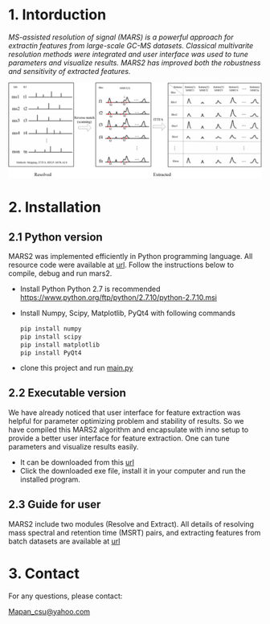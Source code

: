# 1. Intorduction #

*MS-assisted resolution of signal  (MARS) is a powerful approach for extractin features from large-scale GC-MS datasets. Classical multivarite resolution methods were integrated and user interface was used to tune parameters and visualize results. MARS2 has improved both the robustness and sensitivity of extracted features.*


![graphical abstract of mars](https://raw.githubusercontent.com/mapancsu/mars2/master/MARS2.jpg)

# 2. Installation #


## 2.1 Python version ##

MARS2 was implemented efficiently in Python programming language. All resource code were available at [url](https://github.com/mapancsu/mars2/tree/master/src). Follow the instructions below to compile, debug and run mars2.

- Install Python
	Python 2.7 is recommended
	https://www.python.org/ftp/python/2.7.10/python-2.7.10.msi


- Install Numpy, Scipy, Matplotlib, PyQt4 with following commands 

	```shell
	pip install numpy
	pip install scipy
	pip install matplotlib
    pip install PyQt4
	```
- clone this project and run [main.py](https://github.com/mapancsu/mars2/tree/master/src/main.py)

## 2.2 Executable version ##

We have already noticed that user interface for feature extraction was helpful for parameter optimizing problem and stability of results. So we have compiled this MARS2 algorithm and encapsulate with inno setup to provide a better user interface for feature extraction. One can tune  parameters and visualize results easily.

- It can be downloaded from this [url](https://github.com/mapancsu/mars2/tree/master/win64.exe)
- Click the downloaded exe file, install it in your computer and run the installed program.

## 2.3 Guide for user ##

MARS2 include two modules (Resolve and Extract). All details of resolving mass spectral and retention time (MSRT) pairs, and extracting features from batch datasets are available at [url](https://github.com/mapancsu/mars2/blob/master/MARS_user_manual.pdf)

# 3. Contact #

For any questions, please contact:

[Mapan_csu@yahoo.com](mailto:Mapan_csu@yahoo.com)
